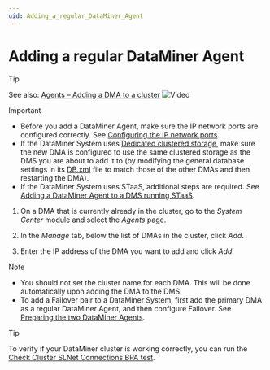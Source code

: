 ```yaml
---
uid: Adding_a_regular_DataMiner_Agent
---
```


# Adding a regular DataMiner Agent

> [!TIP]
> See also:
> [Agents – Adding a DMA to a cluster](https://community.dataminer.services/video/agents-adding-a-dma-to-a-cluster/) ![Video](~/user-guide/images/video_Duo.png)

> [!IMPORTANT]
>
> - Before you add a DataMiner Agent, make sure the IP network ports are configured correctly. See [Configuring the IP network ports](xref:Configuring_the_IP_network_ports).
> - If the DataMiner System uses [Dedicated clustered storage](xref:Dedicated_clustered_storage), make sure the new DMA is configured to use the same clustered storage as the DMS you are about to add it to (by modifying the general database settings in its [DB.xml](xref:DB_xml) file to match those of the other DMAs and then restarting the DMA).
> - If the DataMiner System uses STaaS, additional steps are required. See [Adding a DataMiner Agent to a DMS running STaaS](xref:Adding_a_DMA_to_a_DMS_running_STaaS).

1. On a DMA that is currently already in the cluster, go to the *System Center* module and select the *Agents* page.

1. In the *Manage* tab, below the list of DMAs in the cluster, click *Add*.

1. Enter the IP address of the DMA you want to add and click *Add*.

> [!NOTE]
>
> - You should not set the cluster name for each DMA. This will be done automatically upon adding the DMA to the DMS.
> - To add a Failover pair to a DataMiner System, first add the primary DMA as a regular DataMiner Agent, and then configure Failover. See [Preparing the two DataMiner Agents](xref:Preparing_the_two_DataMiner_Agents).

> [!TIP]
> To verify if your DataMiner cluster is working correctly, you can run the [Check Cluster SLNet Connections BPA test](xref:BPA_Check_Cluster_SLNet_Connections).
